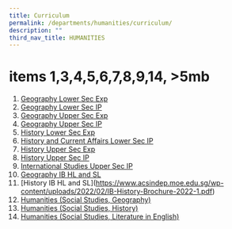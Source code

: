 ```yaml
---
title: Curriculum
permalink: /departments/humanities/curriculum/
description: ""
third_nav_title: HUMANITIES
---
```

# items 1,3,4,5,6,7,8,9,14, >5mb

1.  <a href="https://www.acsindep.moe.edu.sg/wp-content/uploads/2017/11/Geography-Lower-Sec-Exp.pdf" target="_blank">Geography Lower Sec Exp</a>
2.  <a href="/files/Our%20Departments/Humanities/Geography-Lower-Sec-IP.pdf" target="_blank">Geography Lower Sec IP</a>
3.  <a href="https://www.acsindep.moe.edu.sg/wp-content/uploads/2017/11/Geography-Core-Upper-Sec-Exp.pdf" target="_blank">Geography Upper Sec Exp</a>
4.  <a href="https://www.acsindep.moe.edu.sg/wp-content/uploads/2017/11/Geography-Upper-Sec-IP.pdf" target="_blank">Geography Upper Sec IP</a>
5.  <a href="https://www.acsindep.moe.edu.sg/wp-content/uploads/2022/02/Years-1-and-2-Express-history-2021.pdf" target="_blank">History Lower Sec Exp</a>
6.  <a href="https://www.acsindep.moe.edu.sg/wp-content/uploads/2017/11/History-and-Current-Affairs-Lower-Sec-IP.pdf" target="_blank">History and Current Affairs Lower Sec IP</a>
7.  <a href="https://www.acsindep.moe.edu.sg/wp-content/uploads/2017/11/History-Core-Upper-Sec-Exp.pdf" target="_blank">History Upper Sec Exp</a>
8.  <a href="https://www.acsindep.moe.edu.sg/wp-content/uploads/2017/11/History-Upper-Sec-IP.pdf" target="_blank">History Upper Sec IP</a>
9.  <a href="https://www.acsindep.moe.edu.sg/wp-content/uploads/2023/01/ISY3-Subject-Brochure-v2023.pdf" target="_blank">International Studies Upper Sec IP</a>
10.  <a href="https://www.acsindep.moe.edu.sg/wp-content/uploads/2022/02/IB-Geography-Brochure-2022-1.pdf" target="_blank">Geography IB HL and SL</a>
11.  [History IB HL and SL]<a href="" target="_blank"></a>(https://www.acsindep.moe.edu.sg/wp-content/uploads/2022/02/IB-History-Brochure-2022-1.pdf)
12.  <a href="/files/Our%20Departments/Humanities/Humanities-SS-Geo.pdf" target="_blank">Humanities (Social Studies, Geography)</a>
13.  <a href="/files/Our%20Departments/Humanities/Humanities-SS-and-History.pdf" target="_blank">Humanities (Social Studies, History)</a>
14.  <a href="https://www.acsindep.moe.edu.sg/uploads/2019/01/Humanities-SS-and-Literature.pdf" target="_blank">Humanities (Social Studies, Literature in English)</a>